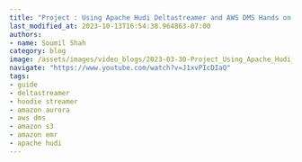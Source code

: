 ```yaml
---
title: "Project : Using Apache Hudi Deltastreamer and AWS DMS Hands on Lab# Part 4"
last_modified_at: 2023-10-13T16:54:38.964863-07:00
authors:
- name: Soumil Shah
category: blog
image: /assets/images/video_blogs/2023-03-30-Project_Using_Apache_Hudi_Deltastreamer_and_AWS_DMS_Hands_on_Lab_Part_1.png
navigate: "https://www.youtube.com/watch?v=J1xvPIcDIaQ"
tags:
- guide
- deltastreamer
- hoodie streamer
- amazon aurora
- aws dms
- amazon s3
- amazon emr
- apache hudi
---
```

